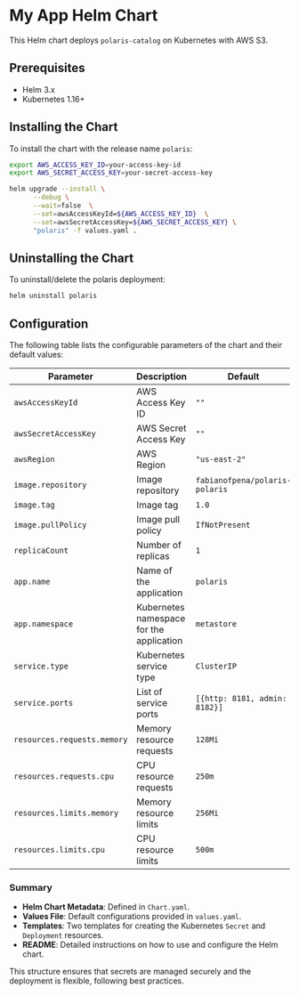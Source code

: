 # My App Helm Chart

This Helm chart deploys `polaris-catalog` on Kubernetes with AWS S3.

## Prerequisites

- Helm 3.x
- Kubernetes 1.16+

## Installing the Chart

To install the chart with the release name `polaris`:

```bash
export AWS_ACCESS_KEY_ID=your-access-key-id
export AWS_SECRET_ACCESS_KEY=your-secret-access-key

helm upgrade --install \
      --debug \
      --wait=false  \
      --set=awsAccessKeyId=${AWS_ACCESS_KEY_ID}  \
      --set=awsSecretAccessKey=${AWS_SECRET_ACCESS_KEY} \
      "polaris" -f values.yaml .
```

## Uninstalling the Chart
To uninstall/delete the polaris deployment:


```bash
helm uninstall polaris
```

## Configuration

The following table lists the configurable parameters of the chart and their default values:

| Parameter                    | Description                               | Default                         |
|------------------------------|-------------------------------------------|---------------------------------|
| `awsAccessKeyId`             | AWS Access Key ID                         | `""`                            |
| `awsSecretAccessKey`         | AWS Secret Access Key                     | `""`                            |
| `awsRegion`                  | AWS Region                                | `"us-east-2"`                   |
| `image.repository`           | Image repository                          | `fabianofpena/polaris-polaris`  |
| `image.tag`                  | Image tag                                 | `1.0`                           |
| `image.pullPolicy`           | Image pull policy                         | `IfNotPresent`                  |
| `replicaCount`               | Number of replicas                        | `1`                             |
| `app.name`                   | Name of the application                   | `polaris`                       |
| `app.namespace`              | Kubernetes namespace for the application  | `metastore`                     |
| `service.type`               | Kubernetes service type                   | `ClusterIP`                     |
| `service.ports`              | List of service ports                     | `[{http: 8181, admin: 8182}]`   |
| `resources.requests.memory`  | Memory resource requests                  | `128Mi`                         |
| `resources.requests.cpu`     | CPU resource requests                     | `250m`                          |
| `resources.limits.memory`    | Memory resource limits                    | `256Mi`                         |
| `resources.limits.cpu`       | CPU resource limits                       | `500m`                          |

### Summary

- **Helm Chart Metadata**: Defined in `Chart.yaml`.
- **Values File**: Default configurations provided in `values.yaml`.
- **Templates**: Two templates for creating the Kubernetes `Secret` and `Deployment` resources.
- **README**: Detailed instructions on how to use and configure the Helm chart.

This structure ensures that secrets are managed securely and the deployment is flexible, following best practices.






